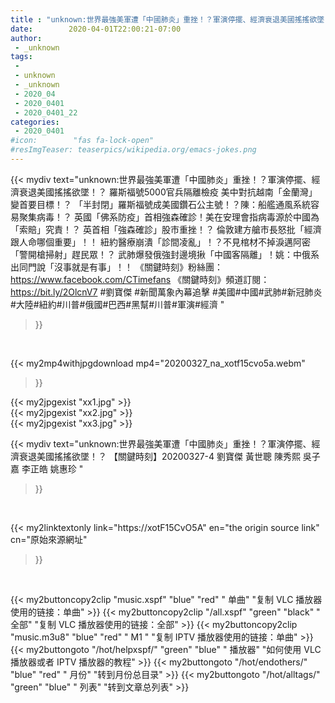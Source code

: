 ```yaml
---
title : "unknown:世界最強美軍遭「中國肺炎」重挫！？軍演停擺、經濟衰退美國搖搖欲墜！？ 【關鍵時刻】20200327-4 劉寶傑 黃世聰 陳秀熙 吳子嘉 李正皓 姚惠珍 "
date:        2020-04-01T22:00:21-07:00
author:
 - _unknown
tags:
 - 
 - unknown
 - _unknown
 - 2020_04
 - 2020_0401
 - 2020_0401_22
categories:
 - 2020_0401
#icon:        "fas fa-lock-open"
#resImgTeaser: teaserpics/wikipedia.org/emacs-jokes.png
---
```







{{< mydiv text="unknown:世界最強美軍遭「中國肺炎」重挫！？軍演停擺、經濟衰退美國搖搖欲墜！？ 羅斯福號5000官兵隔離檢疫 美中對抗越南「金蘭灣」變首要目標！？ 「半封閉」羅斯福號成美國鑽石公主號！？陳：船艦通風系統容易聚集病毒！？ 英國「佛系防疫」首相強森確診！美在安理會指病毒源於中國為「索賠」究責！？ 英首相「強森確診」股市重挫！？ 倫敦建方艙市長怒批「經濟跟人命哪個重要」！！ 紐約醫療崩潰「診間凌亂」！？不見棺材不掉淚邁阿密「警開槍掃射」趕民眾！？ 武肺爆發俄強封邊境揪「中國客隔離」！姚：中俄系出同門說「沒事就是有事」！！  《關鍵時刻》粉絲團：https://www.facebook.com/CTimefans 《關鍵時刻》頻道訂閱：https://bit.ly/2OlcnV7  #劉寶傑 #新聞萬象內幕追擊 #美國#中國#武肺#新冠肺炎#大陸#紐約#川普#俄國#巴西#黑幫#川普#軍演#經濟 "
>}}
<br>


{{< my2mp4withjpgdownload mp4="20200327_na_xotf15cvo5a.webm"
>}}

{{< my2jpgexist "xx1.jpg" >}}<br>
{{< my2jpgexist "xx2.jpg" >}}<br>
{{< my2jpgexist "xx3.jpg" >}}<br>



{{< mydiv text="unknown:世界最強美軍遭「中國肺炎」重挫！？軍演停擺、經濟衰退美國搖搖欲墜！？ 【關鍵時刻】20200327-4 劉寶傑 黃世聰 陳秀熙 吳子嘉 李正皓 姚惠珍 "
>}}
<br>

{{< my2linktextonly link="https://xotF15CvO5A"
en="the origin source link" cn="原始來源網址"
>}}


<br>


{{< my2buttoncopy2clip "music.xspf"        "blue"   "red"    " 单曲"  "复制 VLC 播放器使用的链接：单曲" >}} {{< my2buttoncopy2clip "/all.xspf"         "green"  "black"  " 全部"  "复制 VLC 播放器使用的链接：全部" >}} {{< my2buttoncopy2clip "music.m3u8"        "blue"   "red"    " M1 "    "复制 IPTV 播放器使用的链接：单曲" >}} {{< my2buttongoto      "/hot/helpxspf/"    "green"  "blue"   " 播放器" "如何使用 VLC 播放器或者 IPTV 播放器的教程" >}} {{< my2buttongoto      "/hot/endothers/"   "blue"   "red"    " 月份"   "转到月份总目录" >}} {{< my2buttongoto      "/hot/alltags/"     "green"  "blue"   " 列表"   "转到文章总列表" >}} 
